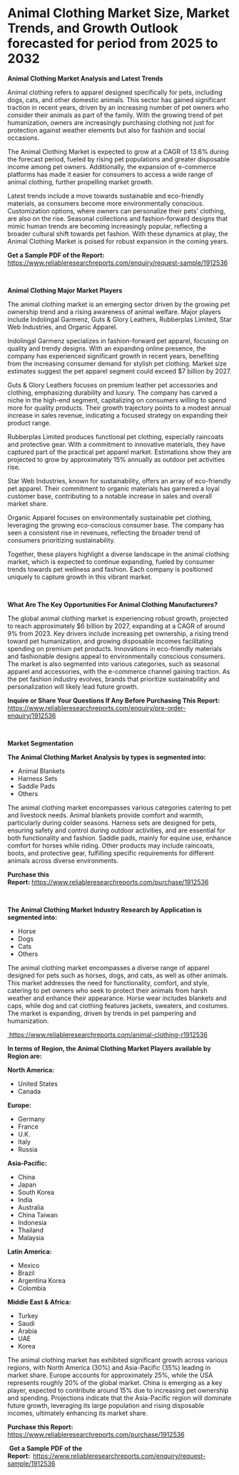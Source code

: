 <p><h1>Animal Clothing Market Size, Market Trends, and Growth Outlook forecasted for period from 2025 to 2032</h1></p><p><strong>Animal Clothing Market Analysis and Latest Trends</strong></p>
<p><p>Animal clothing refers to apparel designed specifically for pets, including dogs, cats, and other domestic animals. This sector has gained significant traction in recent years, driven by an increasing number of pet owners who consider their animals as part of the family. With the growing trend of pet humanization, owners are increasingly purchasing clothing not just for protection against weather elements but also for fashion and social occasions.</p><p>The Animal Clothing Market is expected to grow at a CAGR of 13.6% during the forecast period, fueled by rising pet populations and greater disposable income among pet owners. Additionally, the expansion of e-commerce platforms has made it easier for consumers to access a wide range of animal clothing, further propelling market growth.</p><p>Latest trends include a move towards sustainable and eco-friendly materials, as consumers become more environmentally conscious. Customization options, where owners can personalize their pets’ clothing, are also on the rise. Seasonal collections and fashion-forward designs that mimic human trends are becoming increasingly popular, reflecting a broader cultural shift towards pet fashion. With these dynamics at play, the Animal Clothing Market is poised for robust expansion in the coming years.</p></p>
<p><strong>Get a Sample PDF of the Report:&nbsp;</strong> <a href="https://www.reliableresearchreports.com/enquiry/request-sample/1912536?utm_campaign=3381&utm_medium=2&utm_source=Github&utm_content=ia&utm_term=15042025&utm_id=animal-clothing">https://www.reliableresearchreports.com/enquiry/request-sample/1912536</a></p>
<p>&nbsp;</p>
<p><strong>Animal Clothing Major Market Players</strong></p>
<p><p>The animal clothing market is an emerging sector driven by the growing pet ownership trend and a rising awareness of animal welfare. Major players include Indolingal Garmenz, Guts & Glory Leathers, Rubberplas Limited, Star Web Industries, and Organic Apparel. </p><p>Indolingal Garmenz specializes in fashion-forward pet apparel, focusing on quality and trendy designs. With an expanding online presence, the company has experienced significant growth in recent years, benefiting from the increasing consumer demand for stylish pet clothing. Market size estimates suggest the pet apparel segment could exceed $7 billion by 2027.</p><p>Guts & Glory Leathers focuses on premium leather pet accessories and clothing, emphasizing durability and luxury. The company has carved a niche in the high-end segment, capitalizing on consumers willing to spend more for quality products. Their growth trajectory points to a modest annual increase in sales revenue, indicating a focused strategy on expanding their product range.</p><p>Rubberplas Limited produces functional pet clothing, especially raincoats and protective gear. With a commitment to innovative materials, they have captured part of the practical pet apparel market. Estimations show they are projected to grow by approximately 15% annually as outdoor pet activities rise.</p><p>Star Web Industries, known for sustainability, offers an array of eco-friendly pet apparel. Their commitment to organic materials has garnered a loyal customer base, contributing to a notable increase in sales and overall market share.</p><p>Organic Apparel focuses on environmentally sustainable pet clothing, leveraging the growing eco-conscious consumer base. The company has seen a consistent rise in revenues, reflecting the broader trend of consumers prioritizing sustainability.</p><p>Together, these players highlight a diverse landscape in the animal clothing market, which is expected to continue expanding, fueled by consumer trends towards pet wellness and fashion. Each company is positioned uniquely to capture growth in this vibrant market.</p></p>
<p>&nbsp;</p>
<p><strong>What Are The Key Opportunities For Animal Clothing Manufacturers?</strong></p>
<p><p>The global animal clothing market is experiencing robust growth, projected to reach approximately $6 billion by 2027, expanding at a CAGR of around 9% from 2023. Key drivers include increasing pet ownership, a rising trend toward pet humanization, and growing disposable incomes facilitating spending on premium pet products. Innovations in eco-friendly materials and fashionable designs appeal to environmentally conscious consumers. The market is also segmented into various categories, such as seasonal apparel and accessories, with the e-commerce channel gaining traction. As the pet fashion industry evolves, brands that prioritize sustainability and personalization will likely lead future growth.</p></p>
<p><strong>Inquire or Share Your Questions If Any Before Purchasing This Report:</strong> <a href="https://www.reliableresearchreports.com/enquiry/pre-order-enquiry/1912536?utm_campaign=3381&utm_medium=2&utm_source=Github&utm_content=ia&utm_term=15042025&utm_id=animal-clothing">https://www.reliableresearchreports.com/enquiry/pre-order-enquiry/1912536</a></p>
<p>&nbsp;</p>
<p><strong>Market Segmentation</strong></p>
<p><strong>The Animal Clothing Market Analysis by types is segmented into:</strong></p>
<p><ul><li>Animal Blankets</li><li>Harness Sets</li><li>Saddle Pads</li><li>Others</li></ul></p>
<p><p>The animal clothing market encompasses various categories catering to pet and livestock needs. Animal blankets provide comfort and warmth, particularly during colder seasons. Harness sets are designed for pets, ensuring safety and control during outdoor activities, and are essential for both functionality and fashion. Saddle pads, mainly for equine use, enhance comfort for horses while riding. Other products may include raincoats, boots, and protective gear, fulfilling specific requirements for different animals across diverse environments.</p></p>
<p><strong>Purchase this Report:&nbsp;</strong><a href="https://www.reliableresearchreports.com/purchase/1912536?utm_campaign=3381&utm_medium=2&utm_source=Github&utm_content=ia&utm_term=15042025&utm_id=animal-clothing">https://www.reliableresearchreports.com/purchase/1912536</a></p>
<p>&nbsp;</p>
<p><strong>The Animal Clothing Market Industry Research by Application is segmented into:</strong></p>
<p><ul><li>Horse</li><li>Dogs</li><li>Cats</li><li>Others</li></ul></p>
<p><p>The animal clothing market encompasses a diverse range of apparel designed for pets such as horses, dogs, and cats, as well as other animals. This market addresses the need for functionality, comfort, and style, catering to pet owners who seek to protect their animals from harsh weather and enhance their appearance. Horse wear includes blankets and caps, while dog and cat clothing features jackets, sweaters, and costumes. The market is expanding, driven by trends in pet pampering and humanization.</p></p>
<p><a href="https://www.reliableresearchreports.com/animal-clothing-r1912536?utm_campaign=3381&utm_medium=2&utm_source=Github&utm_content=ia&utm_term=15042025&utm_id=animal-clothing">&nbsp;https://www.reliableresearchreports.com/animal-clothing-r1912536</a></p>
<p><strong>In terms of Region, the Animal Clothing Market Players available by Region are:</strong></p>
<p>
    <p> <strong> North America: </strong>
        <ul>
            <li>United States</li>
            <li>Canada</li>
        </ul>
        </p> 
    <p> <strong> Europe: </strong>
        <ul>
            <li>Germany</li>
            <li>France</li>
            <li>U.K.</li>
            <li>Italy</li>
            <li>Russia</li>
        </ul>
        </p> 
    <p> <strong> Asia-Pacific: </strong>
        <ul>
            <li>China</li>
            <li>Japan</li>
            <li>South Korea</li>
            <li>India</li>
            <li>Australia</li>
            <li>China Taiwan</li>
            <li>Indonesia</li>
            <li>Thailand</li>
            <li>Malaysia</li>
        </ul>
        </p> 
    <p> <strong> Latin America: </strong>
        <ul>
            <li>Mexico</li>
            <li>Brazil</li>
            <li>Argentina Korea</li>
            <li>Colombia</li>
        </ul>
        </p> 
    <p> <strong> Middle East & Africa: </strong>
        <ul>
            <li>Turkey</li>
            <li>Saudi</li>
            <li>Arabia</li>
            <li>UAE</li>
            <li>Korea</li>
        </ul>
    </p>
    </p>
<p><p>The animal clothing market has exhibited significant growth across various regions, with North America (30%) and Asia-Pacific (35%) leading in market share. Europe accounts for approximately 25%, while the USA represents roughly 20% of the global market. China is emerging as a key player, expected to contribute around 15% due to increasing pet ownership and spending. Projections indicate that the Asia-Pacific region will dominate future growth, leveraging its large population and rising disposable incomes, ultimately enhancing its market share.</p></p>
<p><strong>Purchase this Report: </strong><a href="https://www.reliableresearchreports.com/purchase/1912536?utm_campaign=3381&utm_medium=2&utm_source=Github&utm_content=ia&utm_term=15042025&utm_id=animal-clothing">https://www.reliableresearchreports.com/purchase/1912536</a></p>
<p>&nbsp;<strong>Get a Sample PDF of the Report:&nbsp;&nbsp;</strong><a href="https://www.reliableresearchreports.com/enquiry/request-sample/1912536?utm_campaign=3381&utm_medium=2&utm_source=Github&utm_content=ia&utm_term=15042025&utm_id=animal-clothing">https://www.reliableresearchreports.com/enquiry/request-sample/1912536</a></p>
<p><strong></strong></p>
<p><p></p><p></p><p></p></p>
